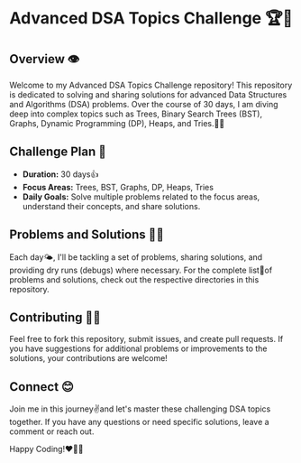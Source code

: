 # Advanced DSA Topics Challenge 🏆🚀

## Overview 👁️

Welcome to my Advanced DSA Topics Challenge repository! This repository is dedicated to solving and sharing solutions for advanced Data Structures and Algorithms (DSA) problems. Over the course of 30 days, I am diving deep into complex topics such as Trees, Binary Search Trees (BST), Graphs, Dynamic Programming (DP), Heaps, and Tries.👩‍💻

## Challenge Plan 🎯

- **Duration:** 30 days👍
- **Focus Areas:** Trees, BST, Graphs, DP, Heaps, Tries
- **Daily Goals:** Solve multiple problems related to the focus areas, understand their concepts, and share solutions. 

## Problems and Solutions 👩‍💻

Each day🌤️, I'll be tackling a set of problems, sharing solutions, and providing dry runs (debugs) where necessary. 
For the complete list📃of problems and solutions, check out the respective directories in this repository.
 
## Contributing 🔗🤝

Feel free to fork this repository, submit issues, and create pull requests. If you have suggestions for additional problems or improvements to the solutions, your contributions are welcome!

## Connect 😊

Join me in this journey✌️and let's master these challenging DSA topics together. If you have any questions or need specific solutions, leave a comment or reach out.

Happy Coding!❤️👩‍💻
